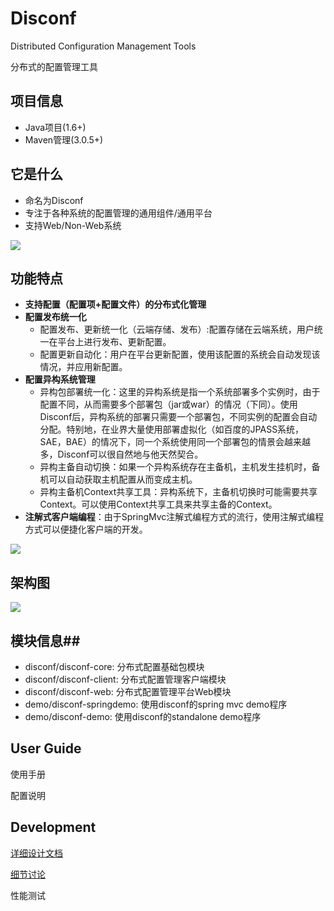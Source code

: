 Disconf
=======

Distributed Configuration Management Tools 

分布式的配置管理工具

## 项目信息 ##

- Java项目(1.6+)
- Maven管理(3.0.5+)

## 它是什么 ##

- 命名为Disconf
- 专注于各种系统的配置管理的通用组件/通用平台
- 支持Web/Non-Web系统

![](http://ww3.sinaimg.cn/bmiddle/60c9620fgw1eh35zjqpz3j20pt0iz75z.jpg)

## 功能特点 ##

- **支持配置（配置项+配置文件）的分布式化管理**
- **配置发布统一化**
    - 配置发布、更新统一化（云端存储、发布）:配置存储在云端系统，用户统一在平台上进行发布、更新配置。
    - 配置更新自动化：用户在平台更新配置，使用该配置的系统会自动发现该情况，并应用新配置。
- **配置异构系统管理**
    - 异构包部署统一化：这里的异构系统是指一个系统部署多个实例时，由于配置不同，从而需要多个部署包（jar或war）的情况（下同）。使用Disconf后，异构系统的部署只需要一个部署包，不同实例的配置会自动分配。特别地，在业界大量使用部署虚拟化（如百度的JPASS系统，SAE，BAE）的情况下，同一个系统使用同一个部署包的情景会越来越多，Disconf可以很自然地与他天然契合。
    - 异构主备自动切换：如果一个异构系统存在主备机，主机发生挂机时，备机可以自动获取主机配置从而变成主机。
    - 异构主备机Context共享工具：异构系统下，主备机切换时可能需要共享Context。可以使用Context共享工具来共享主备的Context。
- **注解式客户端编程**：由于SpringMvc注解式编程方式的流行，使用注解式编程方式可以便捷化客户端的开发。

![](http://ww3.sinaimg.cn/bmiddle/60c9620fgw1eh36nk2hcqj20nl0fx408.jpg)

## 架构图  ##

![](http://ww4.sinaimg.cn/bmiddle/60c9620fgw1eh3c824p0aj20b50853z7.jpg)

## 模块信息##

- disconf/disconf-core: 分布式配置基础包模块
- disconf/disconf-client: 分布式配置管理客户端模块
- disconf/disconf-web: 分布式配置管理平台Web模块
- demo/disconf-springdemo: 使用disconf的spring mvc demo程序
- demo/disconf-demo: 使用disconf的standalone demo程序

## User Guide ##

使用手册

配置说明

## Development ##

[详细设计文档](https://github.com/knightliao/disconf/wiki/design)

[细节讨论](https://github.com/knightliao/disconf/wiki/detail-talk)

性能测试

